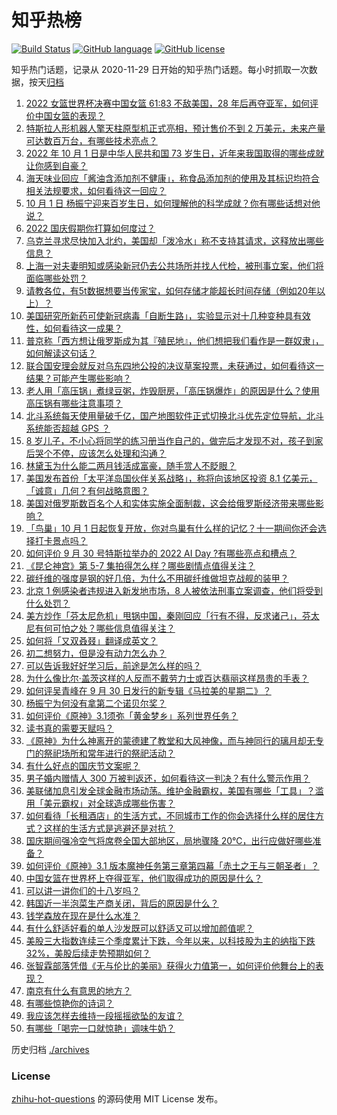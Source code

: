 # 知乎热榜
[![Build Status](https://github.com/ToWeLong/zhihu-hot-questions/workflows/CI/badge.svg)](https://github.com/ToWeLong/zhihu-hot-questions/actions)
[![GitHub language](https://img.shields.io/badge/language-golang-orange.svg)](https://golang.org/)
[![GitHub license](https://img.shields.io/github/license/ToWeLong/zhihu-hot-questions)](https://github.com/ToWeLong/zhihu-hot-questions/blob/main/LICENSE)

知乎热门话题，记录从 2020-11-29 日开始的知乎热门话题。每小时抓取一次数据，按天[归档](./archives)

<!-- BEGIN -->

1. [2022 女篮世界杯决赛中国女篮 61:83 不敌美国，28 年后再夺亚军，如何评价中国女篮的表现？](https://www.zhihu.com/question/557143510)
1. [特斯拉人形机器人擎天柱原型机正式亮相，预计售价不到 2 万美元，未来产量可达数百万台，有哪些技术亮点？](https://www.zhihu.com/question/557190222)
1. [2022 年 10 月 1 日是中华人民共和国 73 岁生日，近年来我国取得的哪些成就让你感到自豪？](https://www.zhihu.com/question/556882527)
1. [海天味业回应「酱油含添加剂不健康」，称食品添加剂的使用及其标识均符合相关法规要求，如何看待这一回应？](https://www.zhihu.com/question/557246958)
1. [10 月 1 日 杨振宁迎来百岁生日，如何理解他的科学成就？你有哪些话想对他说？](https://www.zhihu.com/question/555617207)
1. [2022 国庆假期你打算如何度过？](https://www.zhihu.com/question/555482213)
1. [乌克兰寻求尽快加入北约，美国却「泼冷水」称不支持其请求，这释放出哪些信息？](https://www.zhihu.com/question/557252616)
1. [上海一对夫妻明知或感染新冠仍去公共场所并找人代检，被刑事立案，他们将面临哪些处罚？](https://www.zhihu.com/question/557194961)
1. [请教各位，有5t数据想要当传家宝，如何存储才能超长时间存储（例如20年以上）？](https://www.zhihu.com/question/556051789)
1. [美国研究所新药可使新冠病毒「自断生路」，实验显示对十几种变种具有效性，如何看待这一成果？](https://www.zhihu.com/question/556892844)
1. [普京称「西方想让俄罗斯成为其『殖民地』，他们想把我们看作是一群奴隶」，如何解读这句话？](https://www.zhihu.com/question/557149333)
1. [联合国安理会就反对乌东四地公投的决议草案投票，未获通过，如何看待这一结果？可能产生哪些影响？](https://www.zhihu.com/question/557182499)
1. [老人用「高压锅」煮绿豆粥，炸毁厨房，「高压锅爆炸」的原因是什么？使用高压锅有哪些注意事项？](https://www.zhihu.com/question/555674753)
1. [北斗系统每天使用量破千亿，国产地图软件正式切换北斗优先定位导航，北斗系统能否超越 GPS ？](https://www.zhihu.com/question/556955066)
1. [8 岁儿子，不小心将同学的练习册当作自己的，做完后才发现不对，孩子到家后哭个不停，应该怎么处理和沟通？](https://www.zhihu.com/question/555332128)
1. [林黛玉为什么能二两月钱活成富豪，随手赏人不眨眼？](https://www.zhihu.com/question/358030992)
1. [美国发布首份「太平洋岛国伙伴关系战略」，称将向该地区投资 8.1 亿美元，「诚意」几何？有何战略意图？](https://www.zhihu.com/question/557016780)
1. [美国对俄罗斯数百名个人和实体实施全面制裁，这会给俄罗斯经济带来哪些影响？](https://www.zhihu.com/question/557182145)
1. [「鸟巢」10 月 1 日起恢复开放，你对鸟巢有什么样的记忆？十一期间你还会选择打卡景点吗？](https://www.zhihu.com/question/556878467)
1. [如何评价 9 月 30 号特斯拉举办的 2022 AI Day ?有哪些亮点和槽点？](https://www.zhihu.com/question/557190217)
1. [《昆仑神宫》第 5-7 集拍得怎么样？哪些剧情点值得关注？](https://www.zhihu.com/question/556061529)
1. [碳纤维的强度是钢的好几倍，为什么不用碳纤维做坦克战舰的装甲？](https://www.zhihu.com/question/480799471)
1. [北京 1 例感染者违规进入新发地市场，8 人被依法刑事立案调查，他们将受到什么处罚？](https://www.zhihu.com/question/557271836)
1. [美方炒作「芬太尼危机」甩锅中国，秦刚回应「行有不得，反求诸己」，芬太尼有何可怕之处？哪些信息值得关注？](https://www.zhihu.com/question/557046202)
1. [如何将「又双叒叕」翻译成英文？](https://www.zhihu.com/question/556140160)
1. [初二想努力，但是没有动力怎么办？](https://www.zhihu.com/question/557243914)
1. [可以告诉我好好学习后，前途是怎么样的吗？](https://www.zhihu.com/question/557275097)
1. [为什么像比尔·盖茨这样的人反而不戴劳力士或百达翡丽这样昂贵的手表？](https://www.zhihu.com/question/420037280)
1. [如何评吴青峰在 9 月 30 日发行的新专辑《马拉美的星期二》？](https://www.zhihu.com/question/556765264)
1. [杨振宁为何没有拿第二个诺贝尔奖？](https://www.zhihu.com/question/348790705)
1. [如何评价《原神》3.1须弥「黄金梦乡」系列世界任务？](https://www.zhihu.com/question/556098195)
1. [读书真的需要天赋吗？](https://www.zhihu.com/question/472884428)
1. [《原神》为什么神离开的蒙德建了教堂和大风神像，而与神同行的璃月却无专门的祭祀场所和常年进行的祭祀活动？](https://www.zhihu.com/question/547222591)
1. [有什么好点的国庆节文案呢？](https://www.zhihu.com/question/489968096)
1. [男子婚内赠情人 300 万被判返还，如何看待这一判决？有什么警示作用？](https://www.zhihu.com/question/556284356)
1. [美联储加息引发全球金融市场动荡。维护金融霸权，美国有哪些「工具」？滥用「美元霸权」对全球造成哪些伤害？](https://www.zhihu.com/question/556913641)
1. [如何看待「长租酒店」的生活方式，不同城市工作的你会选择什么样的居住方式？这样的生活方式是逃避还是对抗？](https://www.zhihu.com/question/556310681)
1. [国庆期间强冷空气将席卷全国大部地区，局地骤降 20℃，出行应做好哪些准备？](https://www.zhihu.com/question/557136028)
1. [如何评价《原神》3.1 版本魔神任务第三章第四幕「赤土之王与三朝圣者」？](https://www.zhihu.com/question/555929415)
1. [中国女篮在世界杯上夺得亚军，他们取得成功的原因是什么？](https://www.zhihu.com/question/557254915)
1. [可以讲一讲你们的十八岁吗？](https://www.zhihu.com/question/557244532)
1. [韩国近一半泡菜生产商关闭，背后的原因是什么？](https://www.zhihu.com/question/557187893)
1. [钱学森放在现在是什么水准？](https://www.zhihu.com/question/304945778)
1. [有什么舒适好看的单人沙发既可以舒适又可以增加颜值呢？](https://www.zhihu.com/question/27657202)
1. [美股三大指数连续三个季度累计下跌，今年以来，以科技股为主的纳指下跌 32%，美股后续走势预期如何？](https://www.zhihu.com/question/557191404)
1. [张智霖部落凭借《无与伦比的美丽》获得火力值第一，如何评价他舞台上的表现？](https://www.zhihu.com/question/556889454)
1. [南京有什么有意思的地方？](https://www.zhihu.com/question/26961037)
1. [有哪些惊艳你的诗词？](https://www.zhihu.com/question/556729679)
1. [我应该怎样去维持一段摇摇欲坠的友谊？](https://www.zhihu.com/question/557193721)
1. [有哪些「喝完一口就惊艳」调味牛奶？](https://www.zhihu.com/question/545972729)

<!-- END -->

历史归档 [./archives](./archives)


### License
[zhihu-hot-questions](https://github.com/towelong/zhihu-hot-questions) 的源码使用 MIT License 发布。